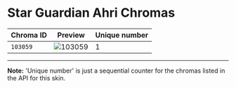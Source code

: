 # Star Guardian Ahri Chromas

| Chroma ID | Preview | Unique number |
|---|---|---|
| `103059` | ![103059](https://raw.communitydragon.org/latest/plugins/rcp-be-lol-game-data/global/default/v1/champion-chroma-images/103/103059.png) | 1 |

---

**Note:** 'Unique number' is just a sequential counter for the chromas listed in the API for this skin.